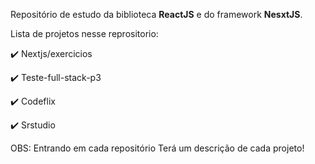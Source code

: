 Repositório de estudo da biblioteca  __ReactJS__ e do framework __NesxtJS__.

Lista de projetos nesse reprositorio:

:heavy_check_mark: Nextjs/exercicios

:heavy_check_mark: Teste-full-stack-p3

:heavy_check_mark: Codeflix

:heavy_check_mark: Srstudio



OBS: Entrando em cada repositório Terá um descrição de cada projeto!
